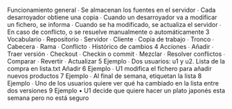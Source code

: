 Funcionamiento
general
∙ Se almacenan los fuentes en el servidor
∙ Cada desarroyador  obtiene una copia
∙ Cuando un desarroyador  va a modificar un
fichero, se informa
∙ Cuando se ha modificado, se actualiza el
servidor
∙ En caso de conflicto, o se resuelve
manualmente o automáticamente
3
Vocabulario
∙ Repositorio
∙ Servidor
∙ Cliente
∙ Copia de trabajo
∙ Tronco
∙ Cabecera
∙ Rama
∙ Conflicto
∙ Histórico de cambios
4
Acciones ∙ Añadir ∙ Traer versión ∙ Checkout ∙ Checkin o commit ∙ Mezclar ∙ Resolver conflictos ∙ Comparar ∙ Revertir ∙ Actualizar
5
Ejemplo
∙ Dos usuarios: u1 y u2. Lista de la compra en
lista.txt
Añadir
6
Ejemplo
∙ U1 modifica el fichero para añadir nuevos productos
7
Ejemplo
∙ Al final de semana, etiquetan la lista
8
Ejemplo
∙ Uno de los usuarios quiere ver qué ha
cambiado en la lista entre dos versiones
9
Ejemplo
• U1 decide que quiere hacer un plato japonés esta semana pero no está seguro
